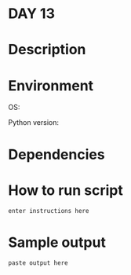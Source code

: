 
# DAY 13

# Description

# Environment
OS:

Python version:

# Dependencies

# How to run script
```
enter instructions here
```

# Sample output
```
paste output here
```
